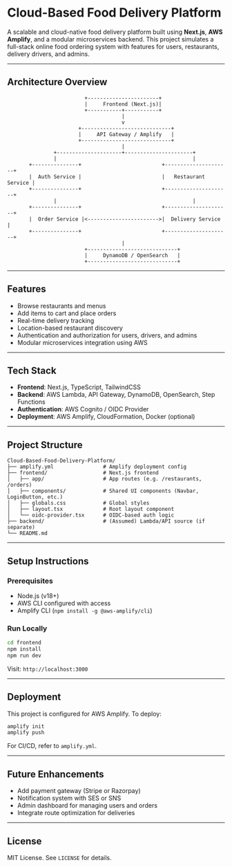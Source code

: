 # Cloud-Based Food Delivery Platform

A scalable and cloud-native food delivery platform built using **Next.js**, **AWS Amplify**, and a modular microservices backend. This project simulates a full-stack online food ordering system with features for users, restaurants, delivery drivers, and admins.

---

## Architecture Overview

```
                         +-----------------------+
                         |     Frontend (Next.js)|
                         +-----------+-----------+
                                     |
                                     v
                       +-----------------------------+
                       |     API Gateway / Amplify   |
                       +-----------------------------+
                                     |
               +---------------------+----------------------+
               |                                            |
       +---------------+                          +---------------------+
       |  Auth Service |                          |   Restaurant Service |
       +---------------+                          +---------------------+
               |                                            |
       +---------------+                          +---------------------+
       |  Order Service |<----------------------->|  Delivery Service   |
       +---------------+                          +---------------------+
                                     |
                         +-----------------------------+
                         |     DynamoDB / OpenSearch   |
                         +-----------------------------+
```

---

## Features

- Browse restaurants and menus
- Add items to cart and place orders
- Real-time delivery tracking
- Location-based restaurant discovery
- Authentication and authorization for users, drivers, and admins
- Modular microservices integration using AWS

---

## Tech Stack

- **Frontend**: Next.js, TypeScript, TailwindCSS
- **Backend**: AWS Lambda, API Gateway, DynamoDB, OpenSearch, Step Functions
- **Authentication**: AWS Cognito / OIDC Provider
- **Deployment**: AWS Amplify, CloudFormation, Docker (optional)

---

## Project Structure

```
Cloud-Based-Food-Delivery-Platform/
├── amplify.yml                # Amplify deployment config
├── frontend/                  # Next.js frontend
│   ├── app/                   # App routes (e.g. /restaurants, /orders)
│   ├── components/            # Shared UI components (Navbar, LoginButton, etc.)
│   ├── globals.css            # Global styles
│   ├── layout.tsx             # Root layout component
│   └── oidc-provider.tsx      # OIDC-based auth logic
├── backend/                   # (Assumed) Lambda/API source (if separate)
└── README.md
```

---

## Setup Instructions

### Prerequisites

- Node.js (v18+)
- AWS CLI configured with access
- Amplify CLI (`npm install -g @aws-amplify/cli`)

### Run Locally

```bash
cd frontend
npm install
npm run dev
```

Visit: `http://localhost:3000`

---

## Deployment

This project is configured for AWS Amplify. To deploy:

```bash
amplify init
amplify push
```

For CI/CD, refer to `amplify.yml`.

---

## Future Enhancements

- Add payment gateway (Stripe or Razorpay)
- Notification system with SES or SNS
- Admin dashboard for managing users and orders
- Integrate route optimization for deliveries

---

## License

MIT License. See `LICENSE` for details.
